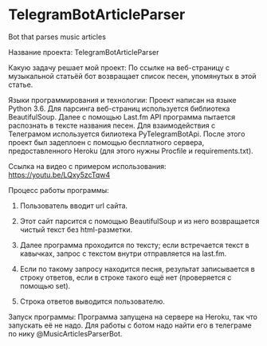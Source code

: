 # TelegramBotArticleParser
Bot that parses music articles

Название проекта: TelegramBotArticleParser

Какую задачу решает мой проект: По ссылке на веб-страницу с музыкальной статьёй бот возвращает список песен, упомянутых в этой статье.

Языки программирования и технологии: Проект написан на языке Python 3.6. Для парсинга веб-страниц используется библиотека BeautifulSoup.
Далее с помощью Last.fm API программа пытается распознать в тексте названия песен. Для взаимодействия с Телеграмом используется билиотека
PyTelegramBotApi. После этого проект был задеплоен с помощью бесплатного сервера, предоставленного Heroku (для этого нужны Procfile и
requirements.txt).

Ссылка на видео с примером использования: https://youtu.be/LQxy5zcTqw4

Процесс работы программы:

1) Пользователь вводит url сайта.

2) Этот сайт парсится с помощью BeautifulSoup и из него возвращается чистый текст без html-разметки.

3) Далее программа проходится по тексту; если встречается текст в кавычках, запрос с текстом внутри отправляется на last.fm.

4) Если по такому запросу находится песня, результат записывается в строку ответов, если в строке такого ещё нет (проверяется с помощью set).

5) Строка ответов выводится пользователю.

Запуск программы: Программа запущена на сервере на Heroku, так что запускать её не надо. Для работы с ботом надо найти его в телеграме по нику @MusicArticlesParserBot.

